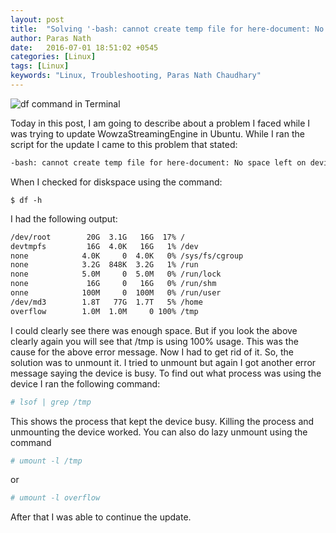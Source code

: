 ```yaml
---
layout: post
title:  "Solving '-bash: cannot create temp file for here-document: No space left on device'"
author: Paras Nath
date:   2016-07-01 18:51:02 +0545
categories: [Linux]
tags: [Linux]
keywords: "Linux, Troubleshooting, Paras Nath Chaudhary"
---
```

![df command in Terminal ](/blog/assets/img/df-terminal.png)

Today in this post, I am going to describe about a problem I faced while I was trying to update WowzaStreamingEngine in Ubuntu.  While I ran the script for the update I came to this problem that stated:

```bash
-bash: cannot create temp file for here-document: No space left on device
```
<!--more-->
When I checked for diskspace using the command:
```
$ df -h
```
I had the following output:
```bash
/dev/root        20G  3.1G   16G  17% /
devtmpfs         16G  4.0K   16G   1% /dev
none            4.0K     0  4.0K   0% /sys/fs/cgroup
none            3.2G  848K  3.2G   1% /run
none            5.0M     0  5.0M   0% /run/lock
none             16G     0   16G   0% /run/shm
onne            100M     0  100M   0% /run/user
/dev/md3        1.8T   77G  1.7T   5% /home
overflow        1.0M  1.0M     0 100% /tmp
```

I could clearly see there was enough space. But if you look the above clearly again you will see that /tmp is using 100% usage. This was the cause for the above error message. Now I had to get rid of it. So, the solution was to unmount it. I tried to unmount but again I got another error message saying the device is busy. To find out what process was using the device I ran the following command:

```bash
# lsof | grep /tmp
```
This shows the process that kept the device busy. Killing the process and unmounting the device worked. You can also do lazy unmount using the command
```bash
# umount -l /tmp
```
or
```bash
# umount -l overflow
```

After that I was able to continue the update.